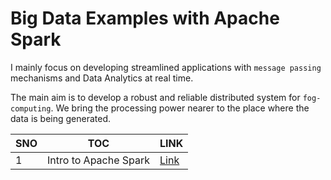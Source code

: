 # Big Data Examples with Apache Spark

I mainly focus on developing streamlined applications with `message passing` mechanisms and Data Analytics at real time.

The main aim is to develop a robust and reliable distributed system for `fog-computing`. We bring the processing power nearer to the place where the data is being generated.

|   SNO	|   TOC	|   LINK	|
|---	|---	|---	|
|   1	|   Intro to Apache Spark	|   [Link](/docs/beginning/index.md)	|
